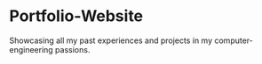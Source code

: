 # Portfolio-Website

Showcasing all my past experiences and projects in my computer-engineering passions.
